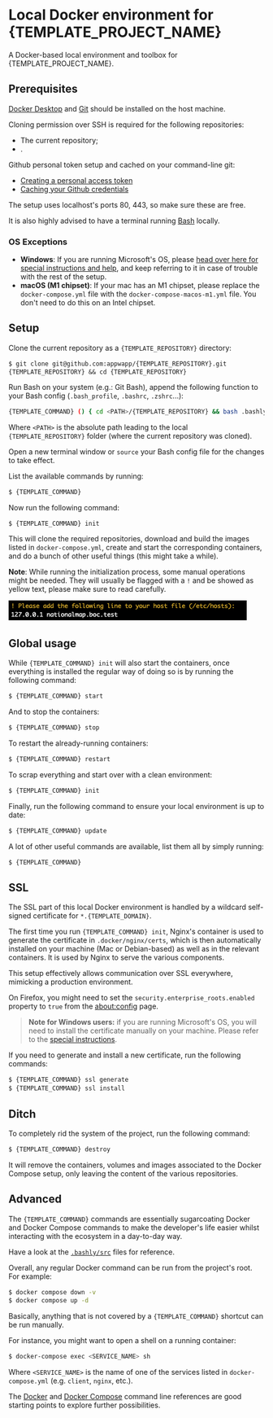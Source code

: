 # Local Docker environment for {TEMPLATE_PROJECT_NAME}

A Docker-based local environment and toolbox for {TEMPLATE_PROJECT_NAME}.

## Prerequisites

[Docker Desktop](https://www.docker.com/products/docker-desktop) and [Git](https://git-scm.com/) should be installed on the host machine.

Cloning permission over SSH is required for the following repositories:

* The current repository;
* .

Github personal token setup and cached on your command-line git:

* [Creating a personal access token](https://docs.github.com/en/github/authenticating-to-github/keeping-your-account-and-data-secure/creating-a-personal-access-token)
* [Caching your Github credentials](https://docs.github.com/en/get-started/getting-started-with-git/caching-your-github-credentials-in-git)

The setup uses localhost's ports 80, 443, so make sure these are free.

It is also highly advised to have a terminal running [Bash](https://www.gnu.org/software/bash/) locally.

### OS Exceptions

* **Windows**: If you are running Microsoft's OS, please [head over here for special instructions and help](https://github.com/appwapp/cocoapp.dev.environment/blob/master/WINDOWS.md), and keep referring to it in case of trouble with the rest of the setup.
* **macOS (M1 chipset)**: If your mac has an M1 chipset, please replace the `docker-compose.yml` file with the `docker-compose-macos-m1.yml` file. You don't need to do this on an Intel chipset.

## Setup

Clone the current repository as a `{TEMPLATE_REPOSITORY}` directory:

```
$ git clone git@github.com:appwapp/{TEMPLATE_REPOSITORY}.git {TEMPLATE_REPOSITORY} && cd {TEMPLATE_REPOSITORY}
```

Run Bash on your system (e.g.: Git Bash), append the following function to your Bash config (`.bash_profile`, `.bashrc`, `.zshrc`...):

```bash
{TEMPLATE_COMMAND} () { cd <PATH>/{TEMPLATE_REPOSITORY} && bash .bashly/{TEMPLATE_COMMAND} $*; cd - }
```

Where `<PATH>` is the absolute path leading to the local `{TEMPLATE_REPOSITORY}` folder (where the current repository was cloned).

Open a new terminal window or `source` your Bash config file for the changes to take effect.

List the available commands by running:

```bash
$ {TEMPLATE_COMMAND}
```

Now run the following command:

```bash
$ {TEMPLATE_COMMAND} init
```

This will clone the required repositories, download and build the images listed in `docker-compose.yml`, create and start the corresponding containers, and do a bunch of other useful things (this might take a while).

**Note**: While running the initialization process, some manual operations might be needed. They will usually be flagged with a `!` and be showed as yellow text, please make sure to read carefully.

![](images/call_to_action_example.png)

## Global usage

While `{TEMPLATE_COMMAND} init` will also start the containers, once everything is installed the regular way of doing so is by running the following command:

```bash
$ {TEMPLATE_COMMAND} start
```

And to stop the containers:

```bash
$ {TEMPLATE_COMMAND} stop
```

To restart the already-running containers:

```bash
$ {TEMPLATE_COMMAND} restart
```

To scrap everything and start over with a clean environment:

```bash
$ {TEMPLATE_COMMAND} init
```

Finally, run the following command to ensure your local environment is up to date:

```bash
$ {TEMPLATE_COMMAND} update
```

A lot of other useful commands are available, list them all by simply running:

```bash
$ {TEMPLATE_COMMAND}
```

## SSL

The SSL part of this local Docker environment is handled by a wildcard self-signed certificate for `*.{TEMPLATE_DOMAIN}`.

The first time you run `{TEMPLATE_COMMAND} init`, Nginx's container is used to generate the certificate in `.docker/nginx/certs`, which is then automatically installed on your machine (Mac or Debian-based) as well as in the relevant containers. It is used by Nginx to serve the various components.

This setup effectively allows communication over SSL everywhere, mimicking a production environment.

On Firefox, you might need to set the `security.enterprise_roots.enabled` property to `true` from the [about:config](about:config) page.

> **Note for Windows users:** if you are running Microsoft's OS, you will need to install the certificate manually on your machine. Please refer to the [special instructions](blob/master/WINDOWS.md).

If you need to generate and install a new certificate, run the following commands:

```bash
$ {TEMPLATE_COMMAND} ssl generate
$ {TEMPLATE_COMMAND} ssl install
```

## Ditch

To completely rid the system of the project, run the following command:

```bash
$ {TEMPLATE_COMMAND} destroy
```

It will remove the containers, volumes and images associated to the Docker Compose setup, only leaving the content of the various repositories.

## Advanced

The `{TEMPLATE_COMMAND}` commands are essentially sugarcoating Docker and Docker Compose commands to make the developer's life easier whilst interacting with the ecosystem in a day-to-day way.

Have a look at the [`.bashly/src`](https://github.com/appwapp/{TEMPLATE_REPOSITORY}/blob/master/.bashly/src) files for reference.

Overall, any regular Docker command can be run from the project's root. For example:

```bash
$ docker compose down -v
$ docker compose up -d
```

Basically, anything that is not covered by a `{TEMPLATE_COMMAND}` shortcut can be run manually.

For instance, you might want to open a shell on a running container:

```bash
$ docker-compose exec <SERVICE_NAME> sh
```

Where `<SERVICE_NAME>` is the name of one of the services listed in `docker-compose.yml` (e.g. `client`, `nginx`, etc.).


The [Docker](https://docs.docker.com/engine/reference/run/) and [Docker Compose](https://docs.docker.com/compose/reference/) command line references are good starting points to explore further possibilities.

